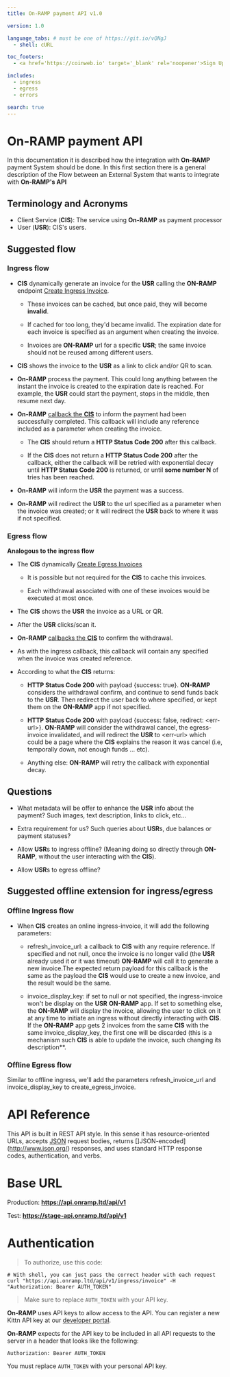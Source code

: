 ```yaml
---
title: On-RAMP payment API v1.0 

version: 1.0

language_tabs: # must be one of https://git.io/vQNgJ
  - shell: cURL

toc_footers:
  - <a href='https://coinweb.io' target='_blank' rel='noopener'>Sign Up for a Developer Key</a>

includes:
  - ingress
  - egress
  - errors

search: true
---
```


# On-RAMP payment API

In this documentation it is described how the integration with **On-RAMP** payment System should be done.
In this first section there is a general description of the Flow between an External System that wants to integrate with ****On-RAMP**'s API** 

## Terminology and Acronyms 

- Client Service (**CIS**): The service using **On-RAMP** as payment processor
- User (**USR**): CIS's users.

## Suggested flow

### Ingress flow

- **CIS** dynamically generate an invoice for the **USR** calling the **ON-RAMP** endpoint [Create Ingress Invoice](#create-ingress-invoice).

  - These invoices can be cached, but once paid, they will become **invalid**.

  - If cached for too long, they'd became invalid. The expiration date for each invoice is specified as an argument when creating the invoice.

  - Invoices are **ON-RAMP** url for a specific **USR**; the same invoice should not be reused among different users.

- **CIS** shows the invoice to the **USR** as a link to click and/or QR to scan.

- **On-RAMP** process the payment. This could long anything between the instant the invoice is created to the expiration date is reached. For example, the **USR** could start the payment, stops in the middle, then resume next day.

- **On-RAMP** [callback the **CIS**](#callback-ingress-invoice) to inform the payment had been successfully completed. This callback will include any reference included as a parameter when creating the invoice.

  - The **CIS** should return a **HTTP Status Code 200** after this callback.

  - If the **CIS** does not return a **HTTP Status Code 200** after the callback, either the callback will be retried with exponential decay until **HTTP Status Code 200** is returned, or until **some number N** of tries has been reached.

- **On-RAMP** will inform the **USR** the payment was a success.

- **On-RAMP** will redirect the **USR** to the url specified as a parameter when the invoice was created; or it will redirect the **USR** back to where it was if not specified.

### Egress flow

**Analogous to the ingress flow**

- The **CIS** dynamically [Create Egress Invoices](#create-egress-invoice)

  - It is possible but not required for the **CIS** to cache this invoices.

  - Each withdrawal associated with one of these invoices would be executed at most once.
  
- The **CIS** shows the **USR** the invoice as a URL or QR.

- After the **USR** clicks/scan it.

- **On-RAMP** [callbacks the **CIS**](#callback-egress-invoice) to confirm the withdrawal.

- As with the ingress callback, this callback will contain any specified when the invoice was created reference.

- According to what the **CIS** returns:

  - **HTTP Status Code 200** with payload {success: true}. **ON-RAMP** considers the withdrawal confirm, and continue to send funds back to the **USR**. Then redirect the user back to where specified, or kept them on the **ON-RAMP** app if not specified.
  
  - **HTTP Status Code 200** with payload {success: false, redirect: <err-url\>}. **ON-RAMP** will consider the withdrawal cancel, the egress-invoice invalidated, and will redirect the **USR** to <err-url\> which could be a page where the **CIS** explains the reason it was cancel (i.e, temporally down, not enough funds \... etc).

  - Anything else: **ON-RAMP** will retry the callback with exponential decay.

## Questions

- What metadata will be offer to enhance the **USR** info about the payment? Such images, text description, links to click, etc...

- Extra requirement for us? Such queries about **USR**s, due balances or payment statuses?

- Allow **USR**s to ingress offline? (Meaning doing so directly through **ON-RAMP**, without the user interacting with the **CIS**).

- Allow **USR**s to egress offline?

## Suggested offline extension for ingress/egress

### Offline Ingress flow

- When **CIS** creates an online ingress-invoice, it will add the following parameters:

  - refresh\_invoice\_url: a callback to **CIS** with any require reference. If specified and not null, once the invoice is no longer valid (the **USR** already used it or it was timeout) **ON-RAMP** will call it to generate a new invoice.The expected return payload for this callback is the same as the payload the **CIS** would use to create a new invoice, and the result would be the same.

  - invoice\_display\_key: if set to null or not specified, the ingress-invoice won't be display on the **USR** **ON-RAMP** app. If set to something else, the **ON-RAMP** will display the invoice, allowing the user to click on it at any time to initiate an ingress without directly interacting with **CIS**. If the **ON-RAMP** app gets 2 invoices from the same **CIS** with the same invoice\_display\_key, the first one will be discarded (this is a mechanism such **CIS** is able to update the invoice, such changing its description**.

### Offline Egress flow

Similar to offline ingress, we'll add the parameters refresh\_invoice\_url and invoice\_display\_key to create\_egress\_invoice.

# API Reference

This API is built in REST API style. In this sense it has resource-oriented URLs, accepts [JSON](http://www.json.org/) request bodies, returns []JSON-encoded](http://www.json.org/) responses, and uses standard HTTP response codes, authentication, and verbs.

# Base URL 

Production:
**https://api.onramp.ltd/api/v1**

Test: 
**https://stage-api.onramp.ltd/api/v1**


# Authentication

> To authorize, use this code:

```shell
# With shell, you can just pass the correct header with each request
curl "https://api.onramp.ltd/api/v1/ingress/invoice" -H "Authorization: Bearer AUTH_TOKEN"
```

> Make sure to replace `AUTH_TOKEN` with your API key.

**On-RAMP** uses API keys to allow access to the API. You can register a new Kittn API key at our [developer portal](https://onramp.ltd/developers).

**On-RAMP** expects for the API key to be included in all API requests to the server in a header that looks like the following:

`Authorization: Bearer AUTH_TOKEN`

<aside class="notice">
You must replace <code>AUTH_TOKEN</code> with your personal API key.
</aside>

